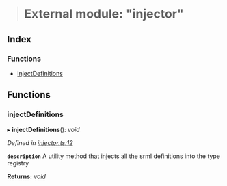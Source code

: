 > # External module: "injector"

## Index

### Functions

* [injectDefinitions](_injector_.md#injectdefinitions)

## Functions

###  injectDefinitions

▸ **injectDefinitions**(): *void*

*Defined in [injector.ts:12](https://github.com/polkadot-js/api/blob/6999f8c/packages/types/src/injector.ts#L12)*

**`description`** A utility method that injects all the srml definitions into the type registry

**Returns:** *void*